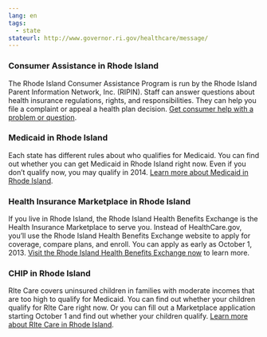 ```yaml
--- 
lang: en 
tags: 
  - state
stateurl: http://www.governor.ri.gov/healthcare/message/ 
--- 
```


### Consumer Assistance in Rhode Island

The Rhode Island Consumer Assistance Program is run by the Rhode Island Parent Information Network, Inc. (RIPIN). Staff can answer questions about health insurance regulations, rights, and responsibilities. They can help you file a complaint or appeal a health plan decision. [Get consumer help with a problem or question](http://www.rireach.org/).

### Medicaid in Rhode Island

Each state has different rules about who qualifies for Medicaid. You can find out whether you can get Medicaid in Rhode Island right now. Even if you don’t qualify now, you may qualify in 2014. [Learn more about Medicaid in Rhode Island](http://www.dhs.ri.gov/Adults/HealthMedicalServices/tabid/807/Default.aspx).

### Health Insurance Marketplace in Rhode Island

If you live in Rhode Island, the Rhode Island Health Benefits Exchange is the Health Insurance Marketplace to serve you. Instead of HealthCare.gov, you’ll use the Rhode Island Health Benefits Exchange website to apply for coverage, compare plans, and enroll. You can apply as early as October 1, 2013. [Visit the Rhode Island Health Benefits Exchange now](http://www.governor.ri.gov/healthcare/message/) to learn more.

### CHIP in Rhode Island

RIte Care covers uninsured children in families with moderate incomes that are too high to qualify for Medicaid. You can find out whether your children qualify for RIte Care right now. Or you can fill out a Marketplace application starting October 1 and find out whether your children qualify. [Learn more about RIte Care in Rhode Island](http://www.dhs.ri.gov/FamilieswithChildren/HealthMedicalServices/RIteCare/tabid/213/Default.aspx).
